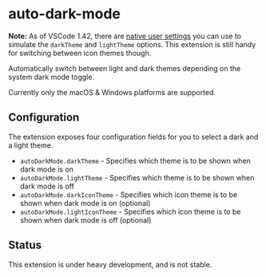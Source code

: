 # auto-dark-mode

**Note:** As of VSCode 1.42, there are [native user settings](https://code.visualstudio.com/updates/v1_42#_auto-switch-theme-based-on-os-color-scheme) you can use to simulate the `darkTheme` and `lightTheme` options. This extension is still handy for switching between icon themes though.

Automatically switch between light and dark themes depending on the system dark mode toggle.

Currently only the macOS & Windows platforms are supported.

## Configuration

The extension exposes four configuration fields for you to select a dark and a light theme.

- `autoDarkMode.darkTheme` - Specifies which theme is to be shown when dark mode is on
- `autoDarkMode.lightTheme` - Specifies which theme is to be shown when dark mode is off
- `autoDarkMode.darkIconTheme` - Specifies which icon theme is to be shown when dark mode is on (optional)
- `autoDarkMode.lightIconTheme` - Specifies which icon theme is to be shown when dark mode is off (optional)

## Status

This extension is under heavy development, and is not stable.
